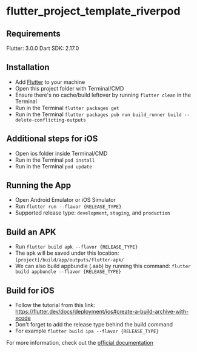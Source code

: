 # flutter_project_template_riverpod

## Requirements
Flutter: 3.0.0
Dart SDK: 2.17.0

## Installation
- Add [Flutter](https://flutter.dev/docs/get-started/install 'Flutter') to your machine
- Open this project folder with Terminal/CMD
- Ensure there's no cache/build leftover by running `flutter clean` in the Terminal
- Run in the Terminal `flutter packages get`
- Run in the Terminal `flutter packages pub run build_runner build --delete-conflicting-outputs`

## Additional steps for iOS
- Open ios folder inside Terminal/CMD
- Run in the Terminal `pod install`
- Run in the Terminal `pod update`

## Running the App
- Open Android Emulator or iOS Simulator
- Run `flutter run --flavor {RELEASE_TYPE}`
- Supported release type: `development`, `staging`, and `production`

## Build an APK
- Run `flutter build apk --flavor {RELEASE_TYPE}`
- The apk will be saved under this location: `[project]/build/app/outputs/flutter-apk/`
- We can also build appbundle (.aab) by running this command: `flutter build appbundle --flavor {RELEASE_TYPE}`

## Build for iOS
- Follow the tutorial from this link: https://flutter.dev/docs/deployment/ios#create-a-build-archive-with-xcode
- Don't forget to add the release type behind the build command
- For example `flutter build ipa --flavor {RELEASE_TYPE}`

For more information, check out the [official documentation](https://flutter.dev/docs 'documentation')